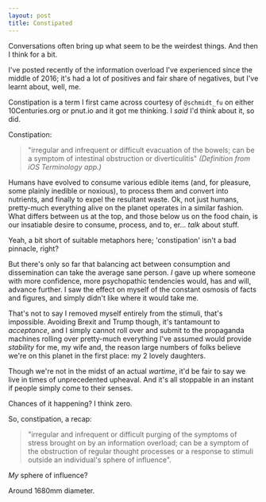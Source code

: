 ```yaml
---
layout: post
title: Constipated
---
```


Conversations often bring up what seem to be the weirdest things. And then I think for a bit.

I've posted recently of the information overload I've experienced since the middle of 2016; it's had a lot of positives and fair share of  negatives, but I've learnt about, well, me.

Constipation is a term I first came across courtesy of `@schmidt_fu` on either 10Centuries.org or pnut.io and it got me thinking.  I *said* I'd think about it, so did.

Constipation:

> "irregular and infrequent or difficult evacuation of the bowels; can be a symptom of intestinal obstruction or diverticulitis"  *(Definition from iOS Terminology app.)*

Humans have evolved to consume various edible items (and, for pleasure, some plainly inedible or noxious), to process them and convert  into nutrients, and finally to expel the resultant waste.  Ok, not just humans, pretty-much everything alive on the planet operates in a similar fashion.  What differs between us at the top, and those below us on the food chain, is our insatiable desire to consume, process, and to, er… *talk* about stuff.

Yeah, a bit short of suitable metaphors here; 'constipation' isn't a bad pinnacle, right?

But there's only so far that balancing act between consumption and dissemination can take the average sane person.  *I* gave up where someone with more confidence, more psychopathic tendencies would, has and will, advance further.  I saw the effect on myself of the constant osmosis of facts and figures, and simply didn't like where it would take me.

That's not to say I removed myself entirely from the stimuli, that's impossible.  Avoiding Brexit and Trump though, it's tantamount to *acceptance*, and I simply cannot roll over and submit to the propaganda machines rolling over pretty-much everything I've assumed would provide *stability* for me, my wife and, the reason large numbers of folks believe we're on this planet in the first place: my 2 lovely daughters.

Though we're not in the midst of an actual *wartime*, it'd be fair to say we live in times of unprecedented upheaval.  And it's all stoppable in an instant if people simply come to their senses.

Chances of it happening?  I think zero.

So, constipation, a recap:

> "irregular and infrequent or difficult purging of the symptoms of stress brought on by an information overload; can be a symptom of the obstruction of regular thought processes or a response to stimuli outside an individual's sphere of influence".

*My* sphere of influence?

Around 1680mm diameter.

